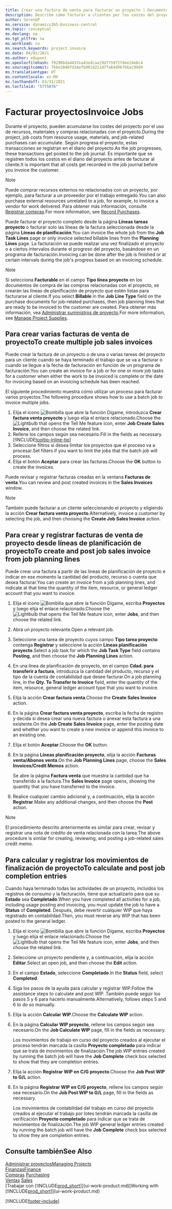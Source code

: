 ```yaml
---
title: Crear una factura de venta para facturar un proyecto | Documentos de Microsoft
description: Describe cómo facturar a clientes por los costes del proyecto a medida que progresa un proyecto.
author: SorenGP
ms.service: dynamics365-business-central
ms.topic: conceptual
ms.devlang: na
ms.tgt_pltfrm: na
ms.workload: na
ms.search.keywords: project invoice
ms.date: 04/01/2021
ms.author: edupont
ms.openlocfilehash: f9290bda4437ea43edcaa19d7759f2fdee24e8c4
ms.sourcegitcommit: 766e2840fd16efb901d211d7fa64d96766ac99d9
ms.translationtype: HT
ms.contentlocale: es-MX
ms.lasthandoff: 03/31/2021
ms.locfileid: "5775076"
---
```

# <a name="invoice-jobs"></a><span data-ttu-id="83708-103">Facturar proyectos</span><span class="sxs-lookup"><span data-stu-id="83708-103">Invoice Jobs</span></span>
<span data-ttu-id="83708-104">Durante el proyecto, pueden acumularse los costes del proyecto por el uso de recursos, materiales y compras relacionadas con el proyecto.</span><span class="sxs-lookup"><span data-stu-id="83708-104">During the project, job costs from resource usage, materials, and job-related purchases can accumulate.</span></span> <span data-ttu-id="83708-105">Según progresa el proyecto, estas transacciones se registran en el diario del proyecto.</span><span class="sxs-lookup"><span data-stu-id="83708-105">As the job progresses, these transactions get posted to the job journal.</span></span> <span data-ttu-id="83708-106">Es importante que se registren todos los costos en el diario del proyecto antes de facturar al cliente.</span><span class="sxs-lookup"><span data-stu-id="83708-106">It is important that all costs get recorded in the job journal before you invoice the customer.</span></span>

> [!NOTE]
> <span data-ttu-id="83708-107">Puede comprar recursos externos no relacionados con un proyecto, por ejemplo, para facturar a un proveedor por el trabajo entregado.</span><span class="sxs-lookup"><span data-stu-id="83708-107">You can also purchase external resources unrelated to a job, for example, to invoice a vendor for work delivered.</span></span> <span data-ttu-id="83708-108">Para obtener más información, consulte [Registrar compras](purchasing-how-record-purchases.md).</span><span class="sxs-lookup"><span data-stu-id="83708-108">For more information, see [Record Purchases](purchasing-how-record-purchases.md).</span></span>

<span data-ttu-id="83708-109">Puede facturar el proyecto completo desde la página **Líneas tareas proyecto** o facturar solo las líneas de la factura seleccionada desde la página **Líneas de planificación**.</span><span class="sxs-lookup"><span data-stu-id="83708-109">You can invoice the whole job from the **Job Task Lines** page or only invoice selected billable lines from the **Planning Lines** page.</span></span> <span data-ttu-id="83708-110">La facturación se puede realizar una vez finalizado el proyecto o a ciertos intervalos durante el progreso del proyecto, basándose en un programa de facturación.</span><span class="sxs-lookup"><span data-stu-id="83708-110">Invoicing can be done after the job is finished or at certain intervals during the job's progress based on an invoicing schedule.</span></span>

> [!NOTE]  
> <span data-ttu-id="83708-111">Si selecciona **Facturable** en el campo **Tipo línea proyecto** en los documentos de compra de las compras relacionadas con el proyecto, se crearán las líneas de planificación de proyecto que estén listas para facturarse al cliente.</span><span class="sxs-lookup"><span data-stu-id="83708-111">If you select **Billable** in the **Job Line Type** field on the purchase documents for job-related purchases, then job planning lines that are ready to be invoiced to the customer are created.</span></span> <span data-ttu-id="83708-112">Para obtener más información, vea [Administrar suministros de proyecto](projects-how-manage-project-supplies.md).</span><span class="sxs-lookup"><span data-stu-id="83708-112">For more information, see [Manage Project Supplies](projects-how-manage-project-supplies.md).</span></span>

## <a name="to-create-multiple-job-sales-invoices"></a><span data-ttu-id="83708-113">Para crear varias facturas de venta de proyecto</span><span class="sxs-lookup"><span data-stu-id="83708-113">To create multiple job sales invoices</span></span>
<span data-ttu-id="83708-114">Puede crear la factura de un proyecto o de una o varias tareas del proyecto para un cliente cuando se haya terminado el trabajo que se va a facturar o cuando se llegue a la fecha de facturación en función de un programa de facturación.</span><span class="sxs-lookup"><span data-stu-id="83708-114">You can create an invoice for a job or for one or more job tasks for a customer when either the work to be invoiced is complete or the date for invoicing based on an invoicing schedule has been reached.</span></span>

<span data-ttu-id="83708-115">El siguiente procedimiento muestra cómo utilizar un proceso para facturar varios proyectos.</span><span class="sxs-lookup"><span data-stu-id="83708-115">The following procedure shows how to use a batch job to invoice multiple jobs.</span></span>  

1. <span data-ttu-id="83708-116">Elija el icono ![Bombilla que abre la función Dígame](media/ui-search/search_small.png "Dígame qué desea hacer"), introduzca **Crear factura venta proyecto** y luego elija el enlace relacionado.</span><span class="sxs-lookup"><span data-stu-id="83708-116">Choose the ![Lightbulb that opens the Tell Me feature](media/ui-search/search_small.png "Tell me what you want to do") icon, enter **Job Create Sales Invoice**, and then choose the related link.</span></span>  
2. <span data-ttu-id="83708-117">Rellene los campos según sea necesario.</span><span class="sxs-lookup"><span data-stu-id="83708-117">Fill in the fields as necessary.</span></span> [!INCLUDE[tooltip-inline-tip](includes/tooltip-inline-tip_md.md)]
3. <span data-ttu-id="83708-118">Seleccione filtros si desea limitar los proyectos que el proceso va a procesar.</span><span class="sxs-lookup"><span data-stu-id="83708-118">Set filters if you want to limit the jobs that the batch job will process.</span></span>
4. <span data-ttu-id="83708-119">Elija el botón **Aceptar** para crear las facturas.</span><span class="sxs-lookup"><span data-stu-id="83708-119">Choose the **OK** button to create the invoices.</span></span>  

<span data-ttu-id="83708-120">Puede revisar y registrar facturas creadas en la ventana **Facturas de venta**.</span><span class="sxs-lookup"><span data-stu-id="83708-120">You can review and post created invoices in the **Sales Invoices** window.</span></span>

> [!NOTE]
> <span data-ttu-id="83708-121">También puede facturar a un cliente seleccionando el proyecto y eligiendo la acción **Crear factura venta proyecto**.</span><span class="sxs-lookup"><span data-stu-id="83708-121">Alternatively, invoice a customer by selecting the job, and then choosing the **Create Job Sales Invoice** action.</span></span> 

## <a name="to-create-and-post-job-sales-invoice-from-job-planning-lines"></a><span data-ttu-id="83708-122">Para crear y registrar facturas de venta de proyecto desde líneas de planificación de proyecto</span><span class="sxs-lookup"><span data-stu-id="83708-122">To create and post job sales invoice from job planning lines</span></span>
<span data-ttu-id="83708-123">Puede crear una factura a partir de las líneas de planificación de proyecto e indicar en ese momento la cantidad del producto, recurso o cuenta que desea facturar.</span><span class="sxs-lookup"><span data-stu-id="83708-123">You can create an invoice from a job planning lines, and indicate at that time the quantity of the item, resource, or general ledger account that you want to invoice.</span></span>

1. <span data-ttu-id="83708-124">Elija el icono ![Bombilla que abre la función Dígame](media/ui-search/search_small.png "Dígame qué desea hacer"), escriba **Proyectos** y luego elija el enlace relacionado.</span><span class="sxs-lookup"><span data-stu-id="83708-124">Choose the ![Lightbulb that opens the Tell Me feature](media/ui-search/search_small.png "Tell me what you want to do") icon, enter **Jobs**, and then choose the related link.</span></span>
2. <span data-ttu-id="83708-125">Abra un proyecto relevante.</span><span class="sxs-lookup"><span data-stu-id="83708-125">Open a relevant job.</span></span>
3. <span data-ttu-id="83708-126">Seleccione una tarea de proyecto cuyos campo **Tipo tarea proyecto** contenga **Registrar** y seleccione la acción **Líneas planificación proyecto**.</span><span class="sxs-lookup"><span data-stu-id="83708-126">Select a job task for which the **Job Task Type** field contains **Posting**, and then choose the **Job Planning Lines** action.</span></span>  
4. <span data-ttu-id="83708-127">En una línea de planificación de proyecto, en el campo **Cdad. para transferir a factura**, introduzca la cantidad del producto, recurso y el tipo de la cuenta de contabilidad que desee facturar.</span><span class="sxs-lookup"><span data-stu-id="83708-127">On a job planning line, in the **Qty. To Transfer to Invoice** field, enter the quantity of the item, resource, general ledger account type that you want to invoice.</span></span>  
5. <span data-ttu-id="83708-128">Elija la acción **Crear factura venta**.</span><span class="sxs-lookup"><span data-stu-id="83708-128">Choose the **Create Sales Invoice** action.</span></span>
6. <span data-ttu-id="83708-129">En la página **Crear factura venta proyecto**, escriba la fecha de registro y decida si desea crear una nueva factura o anexar esta factura a una existente.</span><span class="sxs-lookup"><span data-stu-id="83708-129">On the **Job Create Sales Invoice** page, enter the posting date and whether you want to create a new invoice or append this invoice to an existing one.</span></span>
7. <span data-ttu-id="83708-130">Elija el botón **Aceptar**.</span><span class="sxs-lookup"><span data-stu-id="83708-130">Choose the **OK** button.</span></span>  
8. <span data-ttu-id="83708-131">En la página **Líneas planificación proyecto**, elija la acción **Facturas venta/Abonos venta**.</span><span class="sxs-lookup"><span data-stu-id="83708-131">On the **Job Planning Lines** page, choose the **Sales Invoices/Credit Memos** action.</span></span>

    <span data-ttu-id="83708-132">Se abre la página **Factura venta** que muestra la cantidad que ha transferido a la factura.</span><span class="sxs-lookup"><span data-stu-id="83708-132">The **Sales Invoice** page opens, showing the quantity that you have transferred to the invoice.</span></span>
9. <span data-ttu-id="83708-133">Realice cualquier cambio adicional y, a continuación, elija la acción **Registrar**.</span><span class="sxs-lookup"><span data-stu-id="83708-133">Make any additional changes, and then choose the **Post** action.</span></span>

> [!NOTE]  
>   <span data-ttu-id="83708-134">El procedimiento descrito anteriormente es similar para crear, revisar y registrar una nota de crédito de venta relacionada con la tarea.</span><span class="sxs-lookup"><span data-stu-id="83708-134">The above procedure is similar for creating, reviewing, and posting a job-related sales credit memo.</span></span>

## <a name="to-calculate-and-post-job-completion-entries"></a><span data-ttu-id="83708-135">Para calcular y registrar los movimientos de finalización de proyecto</span><span class="sxs-lookup"><span data-stu-id="83708-135">To calculate and post job completion entries</span></span>
<span data-ttu-id="83708-136">Cuando haya terminado todas las actividades de un proyecto, incluidos los registros de consumo y la facturación, tiene que actualizarlo para que su **Estado** sea **Completado**.</span><span class="sxs-lookup"><span data-stu-id="83708-136">When you have completed all activities for a job, including usage posting and invoicing, you must update the job to have a **Status** of **Completed**.</span></span> <span data-ttu-id="83708-137">Después, debe revertir cualquier WIP que haya registrado en contabilidad.</span><span class="sxs-lookup"><span data-stu-id="83708-137">Then, you must reverse any WIP that has been posted to the general ledger.</span></span>

1. <span data-ttu-id="83708-138">Elija el icono ![Bombilla que abre la función Dígame](media/ui-search/search_small.png "Dígame qué desea hacer"), escriba **Proyectos** y luego elija el enlace relacionado.</span><span class="sxs-lookup"><span data-stu-id="83708-138">Choose the ![Lightbulb that opens the Tell Me feature](media/ui-search/search_small.png "Tell me what you want to do") icon, enter **Jobs**, and then choose the related link.</span></span>  
2. <span data-ttu-id="83708-139">Seleccione un proyecto pendiente y, a continuación, elija la acción **Editar**.</span><span class="sxs-lookup"><span data-stu-id="83708-139">Select an open job, and then choose the **Edit** action.</span></span>
3. <span data-ttu-id="83708-140">En el campo **Estado**, seleccione **Completado**.</span><span class="sxs-lookup"><span data-stu-id="83708-140">In the **Status** field, select **Completed**.</span></span>
4. <span data-ttu-id="83708-141">Siga los pasos de la ayuda para calcular y registrar WIP.</span><span class="sxs-lookup"><span data-stu-id="83708-141">Follow the assistance steps to calculate and post WIP.</span></span> <span data-ttu-id="83708-142">También puede seguir los pasos 5 y 6 para hacerlo manualmente.</span><span class="sxs-lookup"><span data-stu-id="83708-142">Alternatively, follows steps 5 and 6 to do so manually.</span></span>  
5. <span data-ttu-id="83708-143">Elija la acción **Calcular WIP**.</span><span class="sxs-lookup"><span data-stu-id="83708-143">Choose the **Calculate WIP** action.</span></span>
6. <span data-ttu-id="83708-144">En la página **Calcular WIP proyecto**, rellene los campos según sea necesario.</span><span class="sxs-lookup"><span data-stu-id="83708-144">On the **Job Calculate WIP** page, fill in the fields as necessary.</span></span>  

     <span data-ttu-id="83708-145">Los movimientos de trabajo en curso del proyecto creados al ejecutar el proceso tendrán marcada la casilla **Proyecto completado** para indicar que se trata de movimientos de finalización.</span><span class="sxs-lookup"><span data-stu-id="83708-145">The job WIP entries created by running the batch job will have the **Job Complete** check box selected to show that they are completion entries.</span></span>  
7. <span data-ttu-id="83708-146">Elija la acción **Registrar WIP en C/G proyecto**.</span><span class="sxs-lookup"><span data-stu-id="83708-146">Choose the **Job Post WIP to G/L** action.</span></span>
8. <span data-ttu-id="83708-147">En la página **Registrar WIP en C/G proyecto**, rellene los campos según sea necesario.</span><span class="sxs-lookup"><span data-stu-id="83708-147">On the **Job Post WIP to G/L** page, fill in the fields as necessary.</span></span>  

     <span data-ttu-id="83708-148">Los movimientos de contabilidad del trabajo en curso del proyecto creados al ejecutar el trabajo por lotes tendrán marcada la casilla de verificación **Proyecto completado** para indicar que se trata de movimientos de finalización.</span><span class="sxs-lookup"><span data-stu-id="83708-148">The job WIP general ledger entries created by running the batch job will have the **Job Complete** check box selected to show they are completion entries.</span></span>

## <a name="see-also"></a><span data-ttu-id="83708-149">Consulte también</span><span class="sxs-lookup"><span data-stu-id="83708-149">See Also</span></span>
[<span data-ttu-id="83708-150">Administrar proyectos</span><span class="sxs-lookup"><span data-stu-id="83708-150">Managing Projects</span></span>](projects-manage-projects.md)  
[<span data-ttu-id="83708-151">Finanzas</span><span class="sxs-lookup"><span data-stu-id="83708-151">Finance</span></span>](finance.md)  
<span data-ttu-id="83708-152">[Compras](purchasing-manage-purchasing.md)       </span><span class="sxs-lookup"><span data-stu-id="83708-152">[Purchasing](purchasing-manage-purchasing.md)       </span></span>  
<span data-ttu-id="83708-153">[Ventas](sales-manage-sales.md)    </span><span class="sxs-lookup"><span data-stu-id="83708-153">[Sales](sales-manage-sales.md)    </span></span>  
<span data-ttu-id="83708-154">[Trabajar con [!INCLUDE[prod_short](includes/prod_short.md)]](ui-work-product.md)</span><span class="sxs-lookup"><span data-stu-id="83708-154">[Working with [!INCLUDE[prod_short](includes/prod_short.md)]](ui-work-product.md)</span></span>  


[!INCLUDE[footer-include](includes/footer-banner.md)]